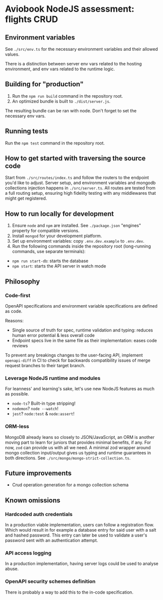 # Aviobook NodeJS assessment: flights CRUD

## Environment variables

See `./src/env.ts` for the necessary environment variables and their allowed values.

There is a distinction between server env vars related to the hosting environment, and env vars related to the runtime logic.


## Building for "production"

1. Run the `npm run build` command in the repository root.
1. An optimized bundle is built to `./dist/server.js`.

The resulting bundle can be ran with node.
Don't forget to set the necessary env vars.


## Running tests

Run the `npm test` command in the repository root.


## How to get started with traversing the source code

Start from `./src/routes/index.ts` and follow the routers to the endpoint you'd like to adjust.
Server setup, and environment variables and mongodb collections injection happens in `./src/server.ts`.
All routes are tested from a full routing setup, ensuring high fidelity testing with any middlewares that might get registered.


## How to run locally for development

1. Ensure `node` and `npm` are installed. See `./package.json` "engines" property for compatible versions.
1. Install `mongod` for your development platform.
1. Set up environment variables: copy `.env.dev.example` to `.env.dev`.
1. Run the following commands inside the repository root (long-running commands, use separate terminals):
  - `npm run start-db`: starts the database
  - `npm start`: starts the API server in watch mode


## Philosophy

### Code-first

OpenAPI specifications and environment variable specifications are defined as code.

Reasons:
- Single source of truth for spec, runtime validation and typing: reduces human error potential & less overall code
- Endpoint specs live in the same file as their implementation: eases code reviews

To prevent any breakings changes to the user-facing API, implement `openapi-diff` in CI to check for backwards compatibility issues of merge request branches to their target branch.

### Leverage NodeJS runtime and modules

For leanness' and learning's sake, let's use new NodeJS features as much as possible.

- `node-ts`? Built-in type stripping!
- `nodemon`? `node --watch`!
- `jest`? `node:test` & `node:assert`!

### ORM-less

MongoDB already leans so closely to JSON/JavaScript, an ORM is another moving part to learn for juniors that provides minimal benefits, if any.
For now, `zod` can provide us with all we need.
A minimal zod wrapper around mongo collection input/output gives us typing and runtime guarantees in both directions.
See `./src/mongo/mongo-strict-collection.ts`.


## Future improvements

- Crud operation generation for a mongo collection schema


## Known omissions

### Hardcoded auth credentials

In a production viable implementation, users can follow a registration flow.
Which would result in for example a database entry for said user with a salt and hashed password.
This entry can later be used to validate a user's password sent with an authentication attempt.

### API access logging

In a production implementation, having server logs could be used to analyse abuse.

### OpenAPI security schemes definition

There is probably a way to add this to the in-code specification.
